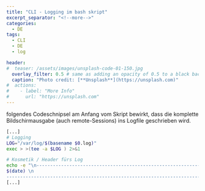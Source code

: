 ```yaml
---
title: "CLI - Logging im bash skript"
excerpt_separator: "<!--more-->"
categories:
  - DE
tags:
  - CLI
  - DE
  - log

header:
#  teaser: /assets/images/unsplash-code-01-150.jpg
  overlay_filter: 0.5 # same as adding an opacity of 0.5 to a black background
  caption: "Photo credit: [**Unsplash**](https://unsplash.com)"
#  actions:
#    - label: "More Info"
#      url: "https://unsplash.com"
---
```



folgendes Codeschnipsel am Anfang vom Skript bewirkt, dass die komplette Bildschirmausgabe (auch remote-Sessions) ins Logfile geschrieben wird.
<!--more-->
```bash
[...]
# Logging
LOG="/var/log/$(basename $0.log)"
exec > >(tee -a $LOG ) 2>&1

# Kosmetik / Header fürs Log
echo -e "\n---------------------------------------------------------------------------------------------\n
$(date) \n
---------------------------------------------------------------------------------------------" > $LOG
[...]
```



